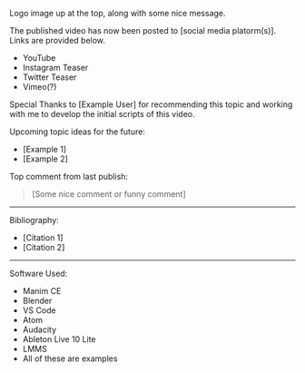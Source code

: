Logo image up at the top, along with some nice message.

The published video has now been posted to [social media platorm(s)]. Links are provided below.

- YouTube
- Instagram Teaser
- Twitter Teaser
- Vimeo(?)

Special Thanks to [Example User] for recommending this topic and working with me to develop the initial scripts of this video.

Upcoming topic ideas for the future:
- [Example 1]
- [Example 2]

Top comment from last publish:
> [Some nice comment or funny comment]

---

Bibliography:
- [Citation 1]
- [Citation 2]

---

Software Used:
- Manim CE
- Blender
- VS Code
- Atom
- Audacity
- Ableton Live 10 Lite
- LMMS
- All of these are examples